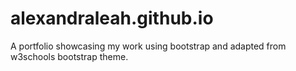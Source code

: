 # alexandraleah.github.io
A portfolio showcasing my work using bootstrap and adapted from w3schools bootstrap theme. 
